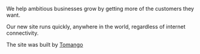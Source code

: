 
We help ambitious businesses grow by getting more of the customers they want.

Our new site runs quickly, anywhere in the world, regardless of internet connectivity.

The site was built by [Tomango](https://www.tomango.co.uk)
